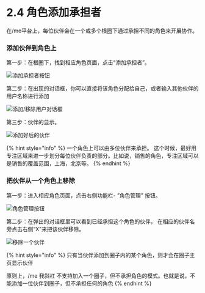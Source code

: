 # 2.4 角色添加承担者

在/me平台上，每位伙伴会在一个或多个根圈下通过承担不同的角色来开展协作。

### **添加伙伴到角色上**

第一步：在根圈下，找到相应角色页面，点击“添加承担者”。

![&#x6DFB;&#x52A0;&#x627F;&#x62C5;&#x8005;&#x6309;&#x94AE;](../../.gitbook/assets/m10-1.png)

第二步：在出现的对话框，你可以直接将该角色分配给自己，或者输入其他伙伴的用户名称进行添加

![&#x6DFB;&#x52A0;/&#x79FB;&#x9664;&#x7528;&#x6237;&#x5BF9;&#x8BDD;&#x6846;](../../.gitbook/assets/m10-2.png)

第三步：伙伴的显示。

![&#x6DFB;&#x52A0;&#x597D;&#x540E;&#x7684;&#x4F19;&#x4F34;](../../.gitbook/assets/m10-3.png)

{% hint style="info" %}
一个角色上可以由多位伙伴来承担。 这个时候，最好用专注区域来进一步划分每位伙伴负责的部分。比如说，销售的角色，专注区域可以是销售的覆盖范围，上海，北京等。
{% endhint %}

### **把伙伴从一个角色上移除**

第一步：进入相应角色页面，点击右侧功能栏- ”角色管理” 按钮。

![&#x89D2;&#x8272;&#x7BA1;&#x7406;&#x6309;&#x94AE;](../../.gitbook/assets/m10-4.png)

第二步：在弹出的对话框里可以看到已经承担这个角色的伙伴， 在相应的伙伴名旁点击右侧“X"来把该伙伴移除。

![&#x79FB;&#x9664;&#x4E00;&#x4E2A;&#x4F19;&#x4F34;](../../.gitbook/assets/m10-5.png)



{% hint style="info" %}
只有当伙伴添加到圈子内的某个角色，则才会在圈子主页显示伙伴

原则上，/me 我斜杠 不支持加入一个圈子，但不承担角色的模式。也就是说，不能添加一位伙伴到圈子，但不承担任何的角色
{% endhint %}

